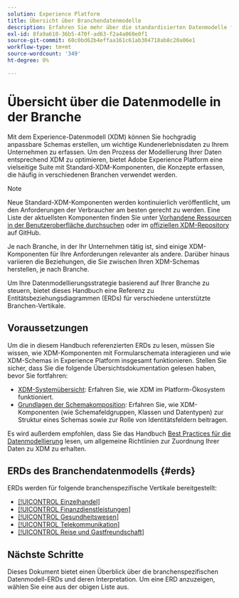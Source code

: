```yaml
---
solution: Experience Platform
title: Übersicht über Branchendatenmodelle
description: Erfahren Sie mehr über die standardisierten Datenmodelle für verschiedene vertikale Branchen, die mit standardmäßigen XDM-Komponenten (Experience-Datenmodell) erstellt werden können.
exl-id: 8fa9a610-36b5-470f-ad63-f2a4a060e0f1
source-git-commit: 60c0bd62b4effaa161c61ab304718ab8c20a06e1
workflow-type: tm+mt
source-wordcount: '349'
ht-degree: 0%

---
```


# Übersicht über die Datenmodelle in der Branche

Mit dem Experience-Datenmodell (XDM) können Sie hochgradig anpassbare Schemas erstellen, um wichtige Kundenerlebnisdaten zu Ihrem Unternehmen zu erfassen. Um den Prozess der Modellierung Ihrer Daten entsprechend XDM zu optimieren, bietet Adobe Experience Platform eine vielseitige Suite mit Standard-XDM-Komponenten, die Konzepte erfassen, die häufig in verschiedenen Branchen verwendet werden.

>[!NOTE]
>
>Neue Standard-XDM-Komponenten werden kontinuierlich veröffentlicht, um den Anforderungen der Verbraucher am besten gerecht zu werden. Eine Liste der aktuellsten Komponenten finden Sie unter [ Vorhandene Ressourcen in der Benutzeroberfläche durchsuchen](../../ui/explore.md) oder im [offiziellen XDM-Repository](https://github.com/adobe/xdm/tree/master/components) auf GitHub.

Je nach Branche, in der Ihr Unternehmen tätig ist, sind einige XDM-Komponenten für Ihre Anforderungen relevanter als andere. Darüber hinaus variieren die Beziehungen, die Sie zwischen Ihren XDM-Schemas herstellen, je nach Branche.

Um Ihre Datenmodellierungsstrategie basierend auf Ihrer Branche zu steuern, bietet dieses Handbuch eine Referenz zu Entitätsbeziehungsdiagrammen (ERDs) für verschiedene unterstützte Branchen-Vertikale.

## Voraussetzungen

Um die in diesem Handbuch referenzierten ERDs zu lesen, müssen Sie wissen, wie XDM-Komponenten mit Formularschemata interagieren und wie XDM-Schemas in Experience Platform insgesamt funktionieren. Stellen Sie sicher, dass Sie die folgende Übersichtsdokumentation gelesen haben, bevor Sie fortfahren:

* [XDM-Systemübersicht](../../home.md): Erfahren Sie, wie XDM im Platform-Ökosystem funktioniert.
* [Grundlagen der Schemakomposition](../../schema/composition.md): Erfahren Sie, wie XDM-Komponenten (wie Schemafeldgruppen, Klassen und Datentypen) zur Struktur eines Schemas sowie zur Rolle von Identitätsfeldern beitragen.

Es wird außerdem empfohlen, dass Sie das Handbuch [Best Practices für die Datenmodellierung](../../schema/best-practices.md) lesen, um allgemeine Richtlinien zur Zuordnung Ihrer Daten zu XDM zu erhalten.

## ERDs des Branchendatenmodells {#erds}

ERDs werden für folgende branchenspezifische Vertikale bereitgestellt:

* [[!UICONTROL Einzelhandel]](./retail.md)
* [[!UICONTROL Finanzdienstleistungen]](./financial.md)
* [[!UICONTROL Gesundheitswesen]](./healthcare.md)
* [[!UICONTROL Telekommunikation]](./telecom.md)
* [[!UICONTROL Reise und Gastfreundschaft]](./travel-hospitality.md)

## Nächste Schritte

Dieses Dokument bietet einen Überblick über die branchenspezifischen Datenmodell-ERDs und deren Interpretation. Um eine ERD anzuzeigen, wählen Sie eine aus der obigen Liste aus.
